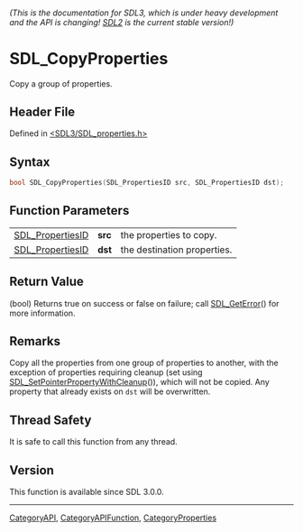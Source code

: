 ###### (This is the documentation for SDL3, which is under heavy development and the API is changing! [SDL2](https://wiki.libsdl.org/SDL2/) is the current stable version!)
# SDL_CopyProperties

Copy a group of properties.

## Header File

Defined in [<SDL3/SDL_properties.h>](https://github.com/libsdl-org/SDL/blob/main/include/SDL3/SDL_properties.h)

## Syntax

```c
bool SDL_CopyProperties(SDL_PropertiesID src, SDL_PropertiesID dst);
```

## Function Parameters

|                                      |         |                             |
| ------------------------------------ | ------- | --------------------------- |
| [SDL_PropertiesID](SDL_PropertiesID) | **src** | the properties to copy.     |
| [SDL_PropertiesID](SDL_PropertiesID) | **dst** | the destination properties. |

## Return Value

(bool) Returns true on success or false on failure; call
[SDL_GetError](SDL_GetError)() for more information.

## Remarks

Copy all the properties from one group of properties to another, with the
exception of properties requiring cleanup (set using
[SDL_SetPointerPropertyWithCleanup](SDL_SetPointerPropertyWithCleanup)()),
which will not be copied. Any property that already exists on `dst` will be
overwritten.

## Thread Safety

It is safe to call this function from any thread.

## Version

This function is available since SDL 3.0.0.

----
[CategoryAPI](CategoryAPI), [CategoryAPIFunction](CategoryAPIFunction), [CategoryProperties](CategoryProperties)

